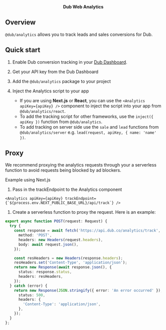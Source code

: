 <div align="center"><strong>Dub Web Analytics</strong></div>

## Overview

`@dub/analytics` allows you to track leads and sales conversions for Dub.

## Quick start

1. Enable Dub conversion tracking in your [Dub Dashboard](https://dub.co).
2. Get your API key from the Dub Dashboard
3. Add the `@dub/analytics` package to your project
4. Inject the Analytics script to your app

   - If you are using **Next.js** or **React**, you can use the `<Analytics apiKey={apiKey} />` component to inject the script into your app from `@dub/analytics/react`.
   - To add the tracking script for other frameworks, use the `inject({ apiKey })` function from `@dub/analytics`.
   - To add tracking on server side use the `sale` and `lead` functions from `@dub/analytics/server` e.g. `lead(request, apiKey, { name: 'name' })`.

## Proxy

We recommend proxying the analytics requests through your a serverless function to avoid requests being blocked by ad blockers.

Example using Next.js

1. Pass in the trackEndpoint to the Analytics component
```tsx
<Analytics apiKey={apiKey} trackEndpoint={`${process.env.NEXT_PUBLIC_BASE_URL}/api/track`} />
```

1. Create a serverless function to proxy the request. Here is an example:
```ts
export async function POST(request: Request) {
  try {
    const response = await fetch('https://api.dub.co/analytics/track', {
      method: 'POST',
      headers: new Headers(request.headers),
      body: await request.json(),
    });

    const resHeaders = new Headers(response.headers);
    resHeaders.set('Content-Type', 'application/json');
    return new Response(await response.json(), {
      status: response.status,
      headers: resHeaders,
    });
  } catch (error) {
    return new Response(JSON.stringify({ error: 'An error occurred' }), {
      status: 500,
      headers: {
        'Content-Type': 'application/json',
      },
    });
  }
};
```